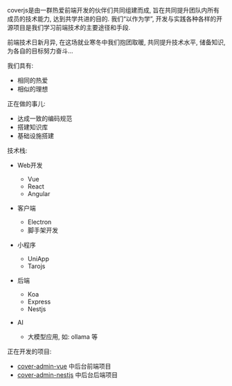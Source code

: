 coverjs是由一群热爱前端开发的伙伴们共同组建而成, 旨在共同提升团队内所有成员的技术能力, 达到共学共进的目的. 我们“以作为学”, 开发与实践各种各样的开源项目是我们学习前端技术的主要途径和手段. 

前端技术日新月异, 在这场就业寒冬中我们抱团取暖, 共同提升技术水平, 储备知识, 为各自的目标努力奋斗...

我们具有:
- 相同的热爱
- 相似的理想

正在做的事儿:
- 达成一致的编码规范
- 搭建知识库
- 基础设施搭建

技术栈:
- Web开发
  - Vue
  - React
  - Angular
 
- 客户端
  - Electron
  - 脚手架开发
    
- 小程序
  - UniApp
  - Tarojs
    
- 后端
  - Koa
  - Express
  - Nestjs
    
- AI
  - 大模型应用, 如: ollama 等

正在开发的项目:
- [cover-admin-vue](https://github.com/coverjs/cover-admin-vue) 中后台前端项目
- [cover-admin-nestjs](https://github.com/coverjs/cover-admin-nestjs) 中后台后端项目

